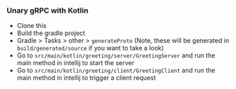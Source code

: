 ### Unary gRPC with Kotlin
- Clone this
- Build the gradle project
- Gradle > Tasks > other > `generateProto` (Note, these will be generated in `build/generated/source` if you want to take a  look)
- Go to `src/main/kotlin/greeting/server/GreetingServer` and run the main method in intellij to start the server
- Go to `src/main/kotlin/greeting/client/GreetingClient` and run the main method in intellij to trigger a client request

